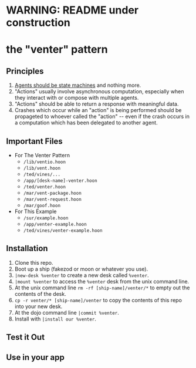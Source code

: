 # WARNING: README under construction

# the "venter" pattern

## Principles
1. [Agents should be state machines](https://urbit.org/blog/io-in-hoon) and nothing more.
2. "Actions" usually involve asynchronous computation, especially when they
   interact with or compose with multiple agents.
3. "Actions" should be able to return a response with meaningful data.
4. Crashes which occur while an "action" is being performed should be
   propageted to whoever called the "action" -- even if the crash occurs in a
   computation which has been delegated to another agent.

## Important Files
- For The Venter Pattern
  - `/lib/ventio.hoon`
  - `/lib/vent.hoon`
  - `/ted/vines/...`
  - `/app/[desk-name]-venter.hoon`
  - `/ted/venter.hoon`
  - `/mar/vent-package.hoon`
  - `/mar/vent-request.hoon`
  - `/mar/goof.hoon`
- For This Example
  - `/sur/example.hoon`
  - `/app/venter-example.hoon`
  - `/ted/vines/venter-example.hoon`

## Installation
1. Clone this repo.
2. Boot up a ship (fakezod or moon or whatever you use).
4. `|new-desk %venter` to create a new desk called `%venter`.
5. `|mount %venter` to access the `%venter` desk from the unix command line.
6. At the unix command line `rm -rf [ship-name]/venter/*` to empty out the contents of the desk.
7. `cp -r venter/* [ship-name]/venter` to copy the contents of this repo into your new desk.
8. At the dojo command line `|commit %venter`.
9. Install with `|install our %venter`.

## Test it Out


## Use in your app
